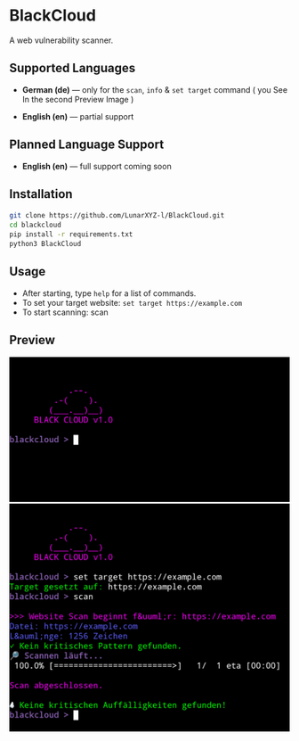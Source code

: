 # BlackCloud
A web vulnerability scanner.

## Supported Languages

- **German (de)** — only for the `scan`, `info` & `set target` command ( you See In the second Preview Image )

- **English (en)** — partial support

## Planned Language Support

- **English (en)** — full support coming soon

## Installation
``` bash
git clone https://github.com/LunarXYZ-l/BlackCloud.git
cd blackcloud
pip install -r requirements.txt
python3 BlackCloud
```

## Usage

- After starting, type `help` for a list of commands.
- To set your target website:
`set target https://example.com`
- To start scanning:
scan

## Preview

![First screenshot](Screenshot_20250721-221232.png)
![Second screenshot](Screenshot_20250721-221304.png)
